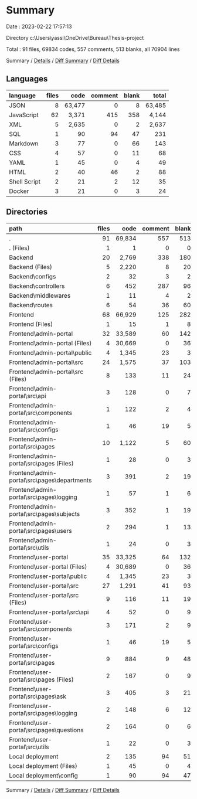# Summary

Date : 2023-02-22 17:57:13

Directory c:\\Users\\yassi\\OneDrive\\Bureau\\Thesis-project

Total : 91 files,  69834 codes, 557 comments, 513 blanks, all 70904 lines

Summary / [Details](details.md) / [Diff Summary](diff.md) / [Diff Details](diff-details.md)

## Languages
| language | files | code | comment | blank | total |
| :--- | ---: | ---: | ---: | ---: | ---: |
| JSON | 8 | 63,477 | 0 | 8 | 63,485 |
| JavaScript | 62 | 3,371 | 415 | 358 | 4,144 |
| XML | 5 | 2,635 | 0 | 2 | 2,637 |
| SQL | 1 | 90 | 94 | 47 | 231 |
| Markdown | 3 | 77 | 0 | 66 | 143 |
| CSS | 4 | 57 | 0 | 11 | 68 |
| YAML | 1 | 45 | 0 | 4 | 49 |
| HTML | 2 | 40 | 46 | 2 | 88 |
| Shell Script | 2 | 21 | 2 | 12 | 35 |
| Docker | 3 | 21 | 0 | 3 | 24 |

## Directories
| path | files | code | comment | blank | total |
| :--- | ---: | ---: | ---: | ---: | ---: |
| . | 91 | 69,834 | 557 | 513 | 70,904 |
| . (Files) | 1 | 1 | 0 | 0 | 1 |
| Backend | 20 | 2,769 | 338 | 180 | 3,287 |
| Backend (Files) | 5 | 2,220 | 8 | 20 | 2,248 |
| Backend\\configs | 2 | 32 | 3 | 2 | 37 |
| Backend\\controllers | 6 | 452 | 287 | 96 | 835 |
| Backend\\middlewares | 1 | 11 | 4 | 2 | 17 |
| Backend\\routes | 6 | 54 | 36 | 60 | 150 |
| Frontend | 68 | 66,929 | 125 | 282 | 67,336 |
| Frontend (Files) | 1 | 15 | 1 | 8 | 24 |
| Frontend\\admin-portal | 32 | 33,589 | 60 | 142 | 33,791 |
| Frontend\\admin-portal (Files) | 4 | 30,669 | 0 | 36 | 30,705 |
| Frontend\\admin-portal\\public | 4 | 1,345 | 23 | 3 | 1,371 |
| Frontend\\admin-portal\\src | 24 | 1,575 | 37 | 103 | 1,715 |
| Frontend\\admin-portal\\src (Files) | 8 | 133 | 11 | 24 | 168 |
| Frontend\\admin-portal\\src\\api | 3 | 128 | 0 | 7 | 135 |
| Frontend\\admin-portal\\src\\components | 1 | 122 | 2 | 4 | 128 |
| Frontend\\admin-portal\\src\\configs | 1 | 46 | 19 | 5 | 70 |
| Frontend\\admin-portal\\src\\pages | 10 | 1,122 | 5 | 60 | 1,187 |
| Frontend\\admin-portal\\src\\pages (Files) | 1 | 28 | 0 | 3 | 31 |
| Frontend\\admin-portal\\src\\pages\\departments | 3 | 391 | 2 | 19 | 412 |
| Frontend\\admin-portal\\src\\pages\\logging | 1 | 57 | 1 | 6 | 64 |
| Frontend\\admin-portal\\src\\pages\\subjects | 3 | 352 | 1 | 19 | 372 |
| Frontend\\admin-portal\\src\\pages\\users | 2 | 294 | 1 | 13 | 308 |
| Frontend\\admin-portal\\src\\utils | 1 | 24 | 0 | 3 | 27 |
| Frontend\\user-portal | 35 | 33,325 | 64 | 132 | 33,521 |
| Frontend\\user-portal (Files) | 4 | 30,689 | 0 | 36 | 30,725 |
| Frontend\\user-portal\\public | 4 | 1,345 | 23 | 3 | 1,371 |
| Frontend\\user-portal\\src | 27 | 1,291 | 41 | 93 | 1,425 |
| Frontend\\user-portal\\src (Files) | 9 | 116 | 11 | 19 | 146 |
| Frontend\\user-portal\\src\\api | 4 | 52 | 0 | 9 | 61 |
| Frontend\\user-portal\\src\\components | 3 | 171 | 2 | 9 | 182 |
| Frontend\\user-portal\\src\\configs | 1 | 46 | 19 | 5 | 70 |
| Frontend\\user-portal\\src\\pages | 9 | 884 | 9 | 48 | 941 |
| Frontend\\user-portal\\src\\pages (Files) | 2 | 167 | 0 | 9 | 176 |
| Frontend\\user-portal\\src\\pages\\ask | 3 | 405 | 3 | 21 | 429 |
| Frontend\\user-portal\\src\\pages\\logging | 2 | 148 | 6 | 12 | 166 |
| Frontend\\user-portal\\src\\pages\\questions | 2 | 164 | 0 | 6 | 170 |
| Frontend\\user-portal\\src\\utils | 1 | 22 | 0 | 3 | 25 |
| Local deployment | 2 | 135 | 94 | 51 | 280 |
| Local deployment (Files) | 1 | 45 | 0 | 4 | 49 |
| Local deployment\\config | 1 | 90 | 94 | 47 | 231 |

Summary / [Details](details.md) / [Diff Summary](diff.md) / [Diff Details](diff-details.md)